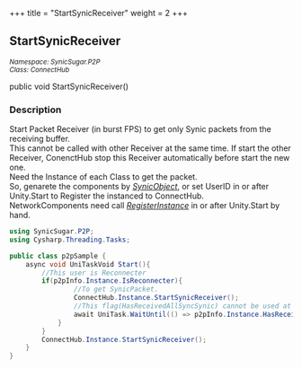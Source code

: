 +++
title = "StartSynicReceiver"
weight = 2
+++
## StartSynicReceiver
<small>*Namespace: SynicSugar.P2P* <br>
*Class: ConnectHub* </small>

public void StartSynicReceiver()


### Description
Start Packet Receiver (in burst FPS) to get only Synic packets from the receiving buffer.<br>
This cannot be called with other Receiver at the same time. If start the other Receiver, ConenctHub stop this Receiver automatically before start the new one.<br>
Need the Instance of each Class to get the packet.<br>
So, genarete the components by *[SynicObject](../synicobject/)*, or set UserID in or after Unity.Start to Register the instanced to ConnectHub.<br>
NetworkComponents need call *[RegisterInstance](../ConnectHub/registerinstance)* in or after Unity.Start by hand.


```cs
using SynicSugar.P2P;
using Cysharp.Threading.Tasks;

public class p2pSample {
    async void UniTaskVoid Start(){
        //This user is Reconnecter
        if(p2pInfo.Instance.IsReconnecter){
                //To get SynicPacket.
                ConnectHub.Instance.StartSynicReceiver();
                //This flag(HasReceivedAllSyncSynic) cannot be used at the same time. Once it returns True, it returns False again.
                await UniTask.WaitUntil(() => p2pInfo.Instance.HasReceivedAllSyncSynic);
            }
        }
        ConnectHub.Instance.StartSynicReceiver();
    }
}
```